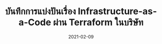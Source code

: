 ---
layout: post
title:  "บันทึกการแบ่งปันเรื่อง Infrastructure-as-a-Code ผ่าน Terraform ในบริษัท"
date:   2021-02-09
tags: [infrastructure-as-a-code, terraform]
---